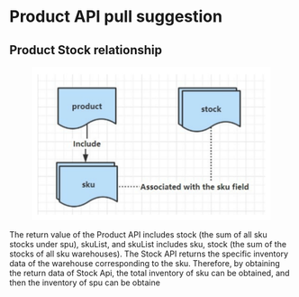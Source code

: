 # Product API pull suggestion

## Product Stock relationship

<figure><img src="../../.gitbook/assets/file.drawing.svg" alt=""><figcaption></figcaption></figure>

The return value of the Product API includes stock (the sum of all sku stocks under spu), skuList, and skuList includes sku, stock (the sum of the stocks of all sku warehouses). The Stock API returns the specific inventory data of the warehouse corresponding to the sku. Therefore, by obtaining the return data of Stock Api, the total inventory of sku can be obtained, and then the inventory of spu can be obtaine

